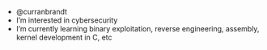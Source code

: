 - @curranbrandt
- I’m interested in cybersecurity
- I’m currently learning binary exploitation, reverse engineering, assembly, kernel development in C, etc

<!---
curranbrandt/curranbrandt is a ✨ special ✨ repository because its `README.md` (this file) appears on your GitHub profile.
You can click the Preview link to take a look at your changes.
--->
